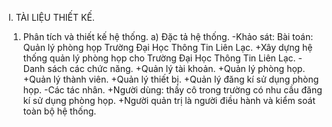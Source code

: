 ﻿I.	TÀI LIỆU THIẾT KẾ.
1.	Phân tích và thiết kế hệ thống.
a)	Đặc tả hệ thống.
	-Khảo sát:
		Bài toán: Quản lý phòng họp Trường Đại Học Thông Tin Liên Lạc.
		+Xây dựng hệ thống quản lý phòng họp cho Trường Đại Học Thông Tin Liên Lạc.
	-Danh sách các chức năng.
		+Quản lý tài khoản.
		+Quản lý phòng họp.
		+Quản lý thành viên.
		+Quản lý thiết bị.
		+Quản lý đăng kí sử dụng phòng họp.
	-Các tác nhân.
		+Người dùng: thầy cô trong trường có nhu cầu đăng kí sử dụng phòng họp.
		+Người quản trị là người điều hành và kiểm soát toàn bộ hệ thống.


